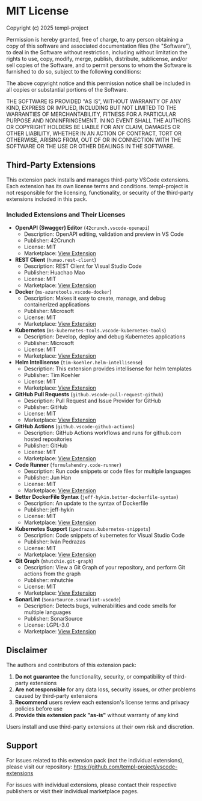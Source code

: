 # MIT License

Copyright (c) 2025 templ-project

Permission is hereby granted, free of charge, to any person obtaining a copy
of this software and associated documentation files (the "Software"), to deal
in the Software without restriction, including without limitation the rights
to use, copy, modify, merge, publish, distribute, sublicense, and/or sell
copies of the Software, and to permit persons to whom the Software is
furnished to do so, subject to the following conditions:

The above copyright notice and this permission notice shall be included in all
copies or substantial portions of the Software.

THE SOFTWARE IS PROVIDED "AS IS", WITHOUT WARRANTY OF ANY KIND, EXPRESS OR
IMPLIED, INCLUDING BUT NOT LIMITED TO THE WARRANTIES OF MERCHANTABILITY,
FITNESS FOR A PARTICULAR PURPOSE AND NONINFRINGEMENT. IN NO EVENT SHALL THE
AUTHORS OR COPYRIGHT HOLDERS BE LIABLE FOR ANY CLAIM, DAMAGES OR OTHER
LIABILITY, WHETHER IN AN ACTION OF CONTRACT, TORT OR OTHERWISE, ARISING FROM,
OUT OF OR IN CONNECTION WITH THE SOFTWARE OR THE USE OR OTHER DEALINGS IN THE
SOFTWARE.

## Third-Party Extensions

This extension pack installs and manages third-party VSCode extensions. Each extension has its own license terms and conditions. templ-project is not responsible for the licensing, functionality, or security of the third-party extensions included in this pack.

### Included Extensions and Their Licenses

- **OpenAPI (Swagger) Editor** (`42crunch.vscode-openapi`)
  - Description: OpenAPI editing, validation and preview in VS Code
  - Publisher: 42Crunch
  - License: MIT
  - Marketplace: [View Extension](https://open-vsx.org/extension/42crunch/vscode-openapi)
- **REST Client** (`humao.rest-client`)
  - Description: REST Client for Visual Studio Code
  - Publisher: Huachao Mao
  - License: MIT
  - Marketplace: [View Extension](https://open-vsx.org/extension/humao/rest-client)
- **Docker** (`ms-azuretools.vscode-docker`)
  - Description: Makes it easy to create, manage, and debug containerized applications
  - Publisher: Microsoft
  - License: MIT
  - Marketplace: [View Extension](https://open-vsx.org/extension/ms-azuretools/vscode-docker)
- **Kubernetes** (`ms-kubernetes-tools.vscode-kubernetes-tools`)
  - Description: Develop, deploy and debug Kubernetes applications
  - Publisher: Microsoft
  - License: MIT
  - Marketplace: [View Extension](https://open-vsx.org/extension/ms-kubernetes-tools/vscode-kubernetes-tools)
- **Helm Intellisense** (`tim-koehler.helm-intellisense`)
  - Description: This extension provides intellisense for helm templates
  - Publisher: Tim Koehler
  - License: MIT
  - Marketplace: [View Extension](https://open-vsx.org/extension/tim-koehler/helm-intellisense)
- **GitHub Pull Requests** (`github.vscode-pull-request-github`)
  - Description: Pull Request and Issue Provider for GitHub
  - Publisher: GitHub
  - License: MIT
  - Marketplace: [View Extension](https://open-vsx.org/extension/github/vscode-pull-request-github)
- **GitHub Actions** (`github.vscode-github-actions`)
  - Description: GitHub Actions workflows and runs for github.com hosted repositories
  - Publisher: GitHub
  - License: MIT
  - Marketplace: [View Extension](https://open-vsx.org/extension/github/vscode-github-actions)
- **Code Runner** (`formulahendry.code-runner`)
  - Description: Run code snippets or code files for multiple languages
  - Publisher: Jun Han
  - License: MIT
  - Marketplace: [View Extension](https://open-vsx.org/extension/formulahendry/code-runner)
- **Better DockerFile Syntax** (`jeff-hykin.better-dockerfile-syntax`)
  - Description: An update to the syntax of Dockerfile
  - Publisher: jeff-hykin
  - License: MIT
  - Marketplace: [View Extension](https://marketplace.visualstudio.com/items?itemName=jeff-hykin.better-dockerfile-syntax)
- **Kubernetes Support** (`ipedrazas.kubernetes-snippets`)
  - Description: Code snippets of kubernetes for Visual Studio Code
  - Publisher: Iván Pedrazas
  - License: MIT
  - Marketplace: [View Extension](https://open-vsx.org/extension/ipedrazas/kubernetes-snippets)
- **Git Graph** (`mhutchie.git-graph`)
  - Description: View a Git Graph of your repository, and perform Git actions from the graph
  - Publisher: mhutchie
  - License: MIT
  - Marketplace: [View Extension](https://open-vsx.org/extension/mhutchie/git-graph)
- **SonarLint** (`SonarSource.sonarlint-vscode`)
  - Description: Detects bugs, vulnerabilities and code smells for multiple languages
  - Publisher: SonarSource
  - License: LGPL-3.0
  - Marketplace: [View Extension](https://open-vsx.org/extension/SonarSource/sonarlint-vscode)

## Disclaimer

The authors and contributors of this extension pack:

1. **Do not guarantee** the functionality, security, or compatibility of third-party extensions
2. **Are not responsible** for any data loss, security issues, or other problems caused by third-party extensions
3. **Recommend** users review each extension's license terms and privacy policies before use
4. **Provide this extension pack "as-is"** without warranty of any kind

Users install and use third-party extensions at their own risk and discretion.

## Support

For issues related to this extension pack (not the individual extensions), please visit our repository:
https://github.com/templ-project/vscode-extensions

For issues with individual extensions, please contact their respective publishers or visit their individual marketplace pages.
